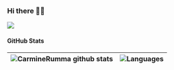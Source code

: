 ### Hi there 👋🏾

![](https://komarev.com/ghpvc/?username=CarmineRumma)

#### GitHub Stats

|![CarmineRumma github stats](https://github-readme-stats-sigma-five.vercel.app/api?username=CarmineRumma&theme=vue-dark&cache_seconds=7200&&show_icons=true)   |   ![Languages](https://github-readme-stats-sigma-five.vercel.app/api/top-langs/?username=CarmineRumma&layout=compact)|
|---|---|
